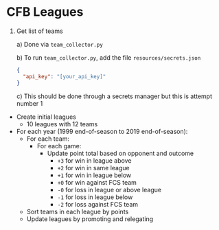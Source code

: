# CFB Leagues

1. Get list of teams
  
    a) Done via `team_collector.py`
  
    b) To run `team_collector.py`, add the file `resources/secrets.json`

    ```json
    {
      "api_key": "[your_api_key]"
    }
    ```

    c) This should be done through a secrets manager but this is attempt number 1

+ Create initial leagues
  + 10 leagues with 12 teams
+ For each year (1999 end-of-season to 2019 end-of-season):
  + For each team:
    + For each game:
        + Update point total based on opponent and outcome
          +  `+3` for win in league above
          +  `+2` for win in same league
          +  `+1` for win in league below
          +  `+0` for win against FCS team
          +  `-0` for loss in league or above league 
          +  `-1` for loss in league below
          +  `-2` for loss against FCS team 
  + Sort teams in each league by points
  + Update leagues by promoting and relegating
